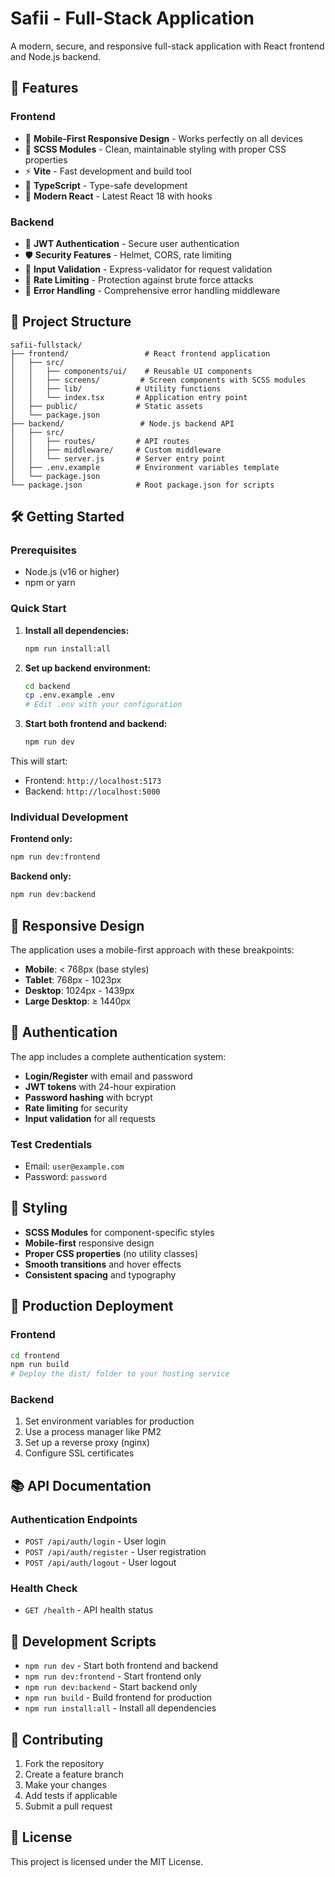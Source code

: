 # Safii - Full-Stack Application

A modern, secure, and responsive full-stack application with React frontend and Node.js backend.

## 🚀 Features

### Frontend
- 📱 **Mobile-First Responsive Design** - Works perfectly on all devices
- 🎨 **SCSS Modules** - Clean, maintainable styling with proper CSS properties
- ⚡ **Vite** - Fast development and build tool
- 🔧 **TypeScript** - Type-safe development
- 🎯 **Modern React** - Latest React 18 with hooks

### Backend
- 🔐 **JWT Authentication** - Secure user authentication
- 🛡️ **Security Features** - Helmet, CORS, rate limiting
- 📝 **Input Validation** - Express-validator for request validation
- 🚦 **Rate Limiting** - Protection against brute force attacks
- 🔧 **Error Handling** - Comprehensive error handling middleware

## 📁 Project Structure

```
safii-fullstack/
├── frontend/                 # React frontend application
│   ├── src/
│   │   ├── components/ui/    # Reusable UI components
│   │   ├── screens/         # Screen components with SCSS modules
│   │   ├── lib/            # Utility functions
│   │   └── index.tsx       # Application entry point
│   ├── public/             # Static assets
│   └── package.json
├── backend/                 # Node.js backend API
│   ├── src/
│   │   ├── routes/         # API routes
│   │   ├── middleware/     # Custom middleware
│   │   └── server.js       # Server entry point
│   ├── .env.example        # Environment variables template
│   └── package.json
└── package.json            # Root package.json for scripts
```

## 🛠️ Getting Started

### Prerequisites
- Node.js (v16 or higher)
- npm or yarn

### Quick Start

1. **Install all dependencies:**
   ```bash
   npm run install:all
   ```

2. **Set up backend environment:**
   ```bash
   cd backend
   cp .env.example .env
   # Edit .env with your configuration
   ```

3. **Start both frontend and backend:**
   ```bash
   npm run dev
   ```

This will start:
- Frontend: `http://localhost:5173`
- Backend: `http://localhost:5000`

### Individual Development

**Frontend only:**
```bash
npm run dev:frontend
```

**Backend only:**
```bash
npm run dev:backend
```

## 📱 Responsive Design

The application uses a mobile-first approach with these breakpoints:

- **Mobile**: < 768px (base styles)
- **Tablet**: 768px - 1023px  
- **Desktop**: 1024px - 1439px
- **Large Desktop**: ≥ 1440px

## 🔐 Authentication

The app includes a complete authentication system:

- **Login/Register** with email and password
- **JWT tokens** with 24-hour expiration
- **Password hashing** with bcrypt
- **Rate limiting** for security
- **Input validation** for all requests

### Test Credentials
- Email: `user@example.com`
- Password: `password`

## 🎨 Styling

- **SCSS Modules** for component-specific styles
- **Mobile-first** responsive design
- **Proper CSS properties** (no utility classes)
- **Smooth transitions** and hover effects
- **Consistent spacing** and typography

## 🚀 Production Deployment

### Frontend
```bash
cd frontend
npm run build
# Deploy the dist/ folder to your hosting service
```

### Backend
1. Set environment variables for production
2. Use a process manager like PM2
3. Set up a reverse proxy (nginx)
4. Configure SSL certificates

## 📚 API Documentation

### Authentication Endpoints
- `POST /api/auth/login` - User login
- `POST /api/auth/register` - User registration  
- `POST /api/auth/logout` - User logout

### Health Check
- `GET /health` - API health status

## 🔧 Development Scripts

- `npm run dev` - Start both frontend and backend
- `npm run dev:frontend` - Start frontend only
- `npm run dev:backend` - Start backend only
- `npm run build` - Build frontend for production
- `npm run install:all` - Install all dependencies

## 🤝 Contributing

1. Fork the repository
2. Create a feature branch
3. Make your changes
4. Add tests if applicable
5. Submit a pull request

## 📄 License

This project is licensed under the MIT License.